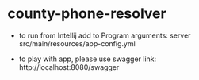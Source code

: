 # county-phone-resolver

* to run from Intellij add to Program arguments:
 server src/main/resources/app-config.yml
 
* to play with app, please use swagger link:
 http://localhost:8080/swagger